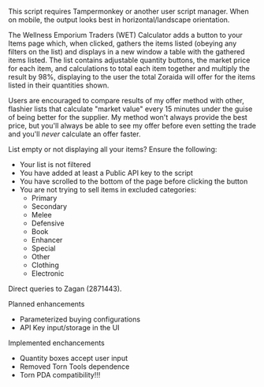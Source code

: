This script requires Tampermonkey or another user script manager. When on mobile, the output looks best in horizontal/landscape orientation.

The Wellness Emporium Traders (WET) Calculator adds a button to your Items page which, when clicked, gathers the items listed (obeying any filters on the list) and displays in a new window a table with the gathered items listed. The list contains adjustable quantity buttons, the market price for each item, and calculations to total each item together and multiply the result by 98%, displaying to the user the total Zoraida will offer for the items listed in their quantities shown.

Users are encouraged to compare results of my offer method with other, flashier lists that calculate "market value" every 15 minutes under the guise of being better for the supplier. My method won't always provide the best price, but you'll always be able to see my offer before even setting the trade and you'll *never* calculate an offer faster.

List empty or not displaying all your items? Ensure the following:
- Your list is not filtered
- You have added at least a Public API key to the script
- You have scrolled to the bottom of the page before clicking the button
- You are not trying to sell items in excluded categories:
  - Primary
  - Secondary
  - Melee
  - Defensive
  - Book
  - Enhancer
  - Special
  - Other
  - Clothing
  - Electronic
 
Direct queries to Zagan (2871443).

Planned enhancements
- Parameterized buying
  configurations
- API Key input/storage in the UI

Implemented enchancements
- Quantity boxes accept user input
- Removed Torn Tools dependence
- Torn PDA compatibility!!!

